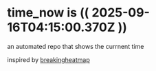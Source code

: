 # time_now is (( 2025-09-16T04:15:00.370Z ))

an automated repo that shows the currnent time

inspired by [breakingheatmap](https://github.com/breakingheatmap/breakingheatmap)